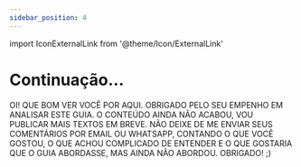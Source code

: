 ```yaml
---
sidebar_position: 4
---
```

import IconExternalLink from '@theme/Icon/ExternalLink'

# Continuação...

OI! QUE BOM VER VOCÊ POR AQUI. OBRIGADO PELO SEU EMPENHO EM ANALISAR ESTE GUIA. O CONTEÚDO AINDA NÃO ACABOU, VOU PUBLICAR MAIS TEXTOS EM BREVE. NÃO DEIXE DE ME ENVIAR SEUS COMENTÁRIOS POR EMAIL OU WHATSAPP, CONTANDO O QUE VOCÊ GOSTOU, O QUE ACHOU COMPLICADO DE ENTENDER E O QUE GOSTARIA QUE O GUIA ABORDASSE, MAS AINDA NÃO ABORDOU. OBRIGADO!  ;)